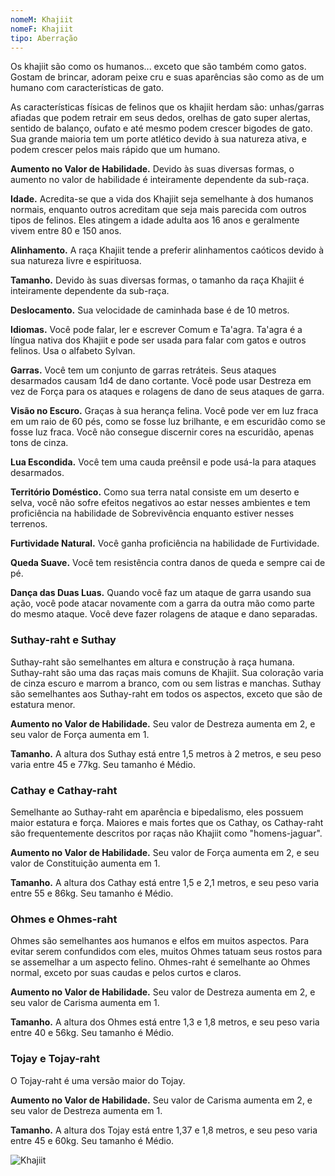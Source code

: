 ```yaml
---
nomeM: Khajiit
nomeF: Khajiit
tipo: Aberração
---
```

Os khajiit são como os humanos... exceto que são também como gatos. Gostam de brincar, adoram peixe cru e suas aparências são como as de um humano com características de gato.

As características físicas de felinos que os khajiit herdam são: unhas/garras afiadas que podem retrair em seus dedos, orelhas de gato super alertas, sentido de balanço, oufato e até mesmo podem crescer bigodes de gato. Sua grande maioria tem um porte atlético devido à sua natureza ativa, e podem crescer pelos mais rápido que um humano.

**Aumento no Valor de Habilidade.** Devido às suas diversas formas, o aumento no valor de habilidade é inteiramente dependente da sub-raça.

**Idade.** Acredita-se que a vida dos Khajiit seja semelhante à dos humanos normais, enquanto outros acreditam que seja mais parecida com outros tipos de felinos. Eles atingem a idade adulta aos 16 anos e geralmente vivem entre 80 e 150 anos.

**Alinhamento.** A raça Khajiit tende a preferir alinhamentos caóticos devido à sua natureza livre e espirituosa.

**Tamanho.** Devido às suas diversas formas, o tamanho da raça Khajiit é inteiramente dependente da sub-raça.

**Deslocamento.** Sua velocidade de caminhada base é de 10 metros.

**Idiomas.** Você pode falar, ler e escrever Comum e Ta'agra. Ta'agra é a língua nativa dos Khajiit e pode ser usada para falar com gatos e outros felinos. Usa o alfabeto Sylvan.

**Garras.** Você tem um conjunto de garras retráteis. Seus ataques desarmados causam 1d4 de dano cortante. Você pode usar Destreza em vez de Força para os ataques e rolagens de dano de seus ataques de garra.

**Visão no Escuro.** Graças à sua herança felina. Você pode ver em luz fraca em um raio de 60 pés, como se fosse luz brilhante, e em escuridão como se fosse luz fraca. Você não consegue discernir cores na escuridão, apenas tons de cinza.

**Lua Escondida.** Você tem uma cauda preênsil e pode usá-la para ataques desarmados.

**Território Doméstico.** Como sua terra natal consiste em um deserto e selva, você não sofre efeitos negativos ao estar nesses ambientes e tem proficiência na habilidade de Sobrevivência enquanto estiver nesses terrenos.

**Furtividade Natural.** Você ganha proficiência na habilidade de Furtividade.

**Queda Suave.** Você tem resistência contra danos de queda e sempre cai de pé.

**Dança das Duas Luas.** Quando você faz um ataque de garra usando sua ação, você pode atacar novamente com a garra da outra mão como parte do mesmo ataque. Você deve fazer rolagens de ataque e dano separadas.
### Suthay-raht e Suthay
Suthay-raht são semelhantes em altura e construção à raça humana. Suthay-raht são uma das raças mais comuns de Khajiit. Sua coloração varia de cinza escuro e marrom a branco, com ou sem listras e manchas. Suthay são semelhantes aos Suthay-raht em todos os aspectos, exceto que são de estatura menor.

**Aumento no Valor de Habilidade.** Seu valor de Destreza aumenta em 2, e seu valor de Força aumenta em 1.

**Tamanho.** A altura dos Suthay está entre 1,5 metros à 2 metros, e seu peso varia entre 45 e 77kg. Seu tamanho é Médio.
### Cathay e Cathay-raht
Semelhante ao Suthay-raht em aparência e bipedalismo, eles possuem maior estatura e força. Maiores e mais fortes que os Cathay, os Cathay-raht são frequentemente descritos por raças não Khajiit como "homens-jaguar".

**Aumento no Valor de Habilidade.** Seu valor de Força aumenta em 2, e seu valor de Constituição aumenta em 1.

**Tamanho.** A altura dos Cathay está entre 1,5 e 2,1 metros, e seu peso varia entre 55 e 86kg. Seu tamanho é Médio.
### Ohmes e Ohmes-raht
Ohmes são semelhantes aos humanos e elfos em muitos aspectos. Para evitar serem confundidos com eles, muitos Ohmes tatuam seus rostos para se assemelhar a um aspecto felino. Ohmes-raht é semelhante ao Ohmes normal, exceto por suas caudas e pelos curtos e claros.

**Aumento no Valor de Habilidade.** Seu valor de Destreza aumenta em 2, e seu valor de Carisma aumenta em 1.

**Tamanho.** A altura dos Ohmes está entre 1,3 e 1,8 metros, e seu peso varia entre 40 e 56kg. Seu tamanho é Médio.
### Tojay e Tojay-raht
O Tojay-raht é uma versão maior do Tojay.

**Aumento no Valor de Habilidade.** Seu valor de Carisma aumenta em 2, e seu valor de Destreza aumenta em 1.

**Tamanho.** A altura dos Tojay está entre 1,37 e 1,8 metros, e seu peso varia entre 45 e 60kg. Seu tamanho é Médio.

![Khajiit](Khajiit.png)